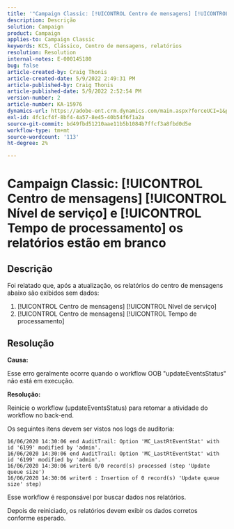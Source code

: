 ```yaml
---
title: '"Campaign Classic: [!UICONTROL Centro de mensagens] [!UICONTROL Nível de serviço] e [!UICONTROL Tempo de processamento] relatórios estão em branco'''
description: Descrição
solution: Campaign
product: Campaign
applies-to: Campaign Classic
keywords: KCS, Clássico, Centro de mensagens, relatórios
resolution: Resolution
internal-notes: E-000145180
bug: false
article-created-by: Craig Thonis
article-created-date: 5/9/2022 2:49:31 PM
article-published-by: Craig Thonis
article-published-date: 5/9/2022 2:52:54 PM
version-number: 2
article-number: KA-15976
dynamics-url: https://adobe-ent.crm.dynamics.com/main.aspx?forceUCI=1&pagetype=entityrecord&etn=knowledgearticle&id=7f60453b-a7cf-ec11-a7b5-00224809c196
exl-id: 4fc1cf4f-8bf4-4a57-8e45-40b54f6f1a2a
source-git-commit: bd49fbd51210aae11b5b1084b7ffcf3a8fbd0d5e
workflow-type: tm+mt
source-wordcount: '113'
ht-degree: 2%

---
```


# Campaign Classic: [!UICONTROL Centro de mensagens] [!UICONTROL Nível de serviço] e [!UICONTROL Tempo de processamento] os relatórios estão em branco

## Descrição


Foi relatado que, após a atualização, os relatórios do centro de mensagens abaixo são exibidos sem dados:

1. [!UICONTROL Centro de mensagens] [!UICONTROL Nível de serviço]
2. [!UICONTROL Centro de mensagens] [!UICONTROL Tempo de processamento]


## Resolução


<b>Causa: </b>

Esse erro geralmente ocorre quando o workflow OOB &quot;updateEventsStatus&quot; não está em execução.

<b>Resolução:</b>

Reinicie o workflow (updateEventsStatus) para retomar a atividade do workflow no back-end.

Os seguintes itens devem ser vistos nos logs de auditoria:


```
16/06/2020 14:30:06 end AuditTrail: Option 'MC_LastRtEventStat' with id '6199' modified by 'admin'.
16/06/2020 14:30:06 end AuditTrail: Option 'MC_LastRtEventStat' with id '6199' modified by 'admin'.
16/06/2020 14:30:06 writer6 0/0 record(s) processed (step 'Update queue size')
16/06/2020 14:30:06 writer6 : Insertion of 0 record(s) 'Update queue size' step)
```


Esse workflow é responsável por buscar dados nos relatórios.

Depois de reiniciado, os relatórios devem exibir os dados corretos conforme esperado.
